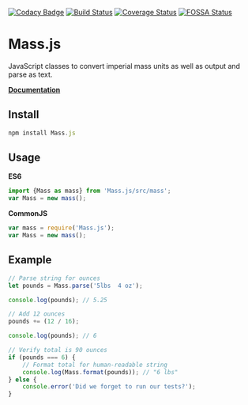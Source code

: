 [![Codacy Badge](https://api.codacy.com/project/badge/Grade/0e1f9c8a954f4c21b850f7b1ab4f4575)](https://www.codacy.com/app/MeekLogic/Mass.js?utm_source=github.com&amp;utm_medium=referral&amp;utm_content=MeekLogic/Mass.js&amp;utm_campaign=Badge_Grade) [![Build Status](https://travis-ci.com/MeekLogic/Mass.js.svg?branch=master)](https://travis-ci.com/MeekLogic/Mass.js) [![Coverage Status](https://coveralls.io/repos/github/MeekLogic/mass.js/badge.svg?branch=master)](https://coveralls.io/github/MeekLogic/mass.js?branch=master) [![FOSSA Status](https://app.fossa.com/api/projects/git%2Bgithub.com%2FMeekLogic%2FMass.js.svg?type=shield)](https://app.fossa.com/projects/git%2Bgithub.com%2FMeekLogic%2FMass.js?ref=badge_shield)

Mass.js
=========
JavaScript classes to convert imperial mass units as well as output and parse as text.

**[Documentation](https://meeklogic.github.io/Mass.js/)**

Install
-------
```javascript
npm install Mass.js
```

Usage
-----
**ES6**
```javascript
import {Mass as mass} from 'Mass.js/src/mass';
var Mass = new mass();
```

**CommonJS**
```javascript
var mass = require('Mass.js');
var Mass = new mass();
```

Example
-------
```javascript
// Parse string for ounces
let pounds = Mass.parse('5lbs  4 oz');

console.log(pounds); // 5.25

// Add 12 ounces
pounds += (12 / 16);

console.log(pounds); // 6

// Verify total is 90 ounces
if (pounds === 6) {
    // Format total for human-readable string
    console.log(Mass.format(pounds)); // "6 lbs"
} else {
    console.error('Did we forget to run our tests?');
}
```
